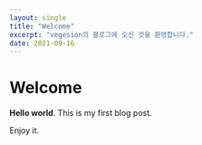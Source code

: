 ```yaml
---
layout: single
title: "Welcome"
excerpt: "vegesion의 블로그에 오신 것을 환영합니다."
date: 2021-09-16
---
```


# Welcome

**Hello world**. This is my first blog post.

Enjoy it.
